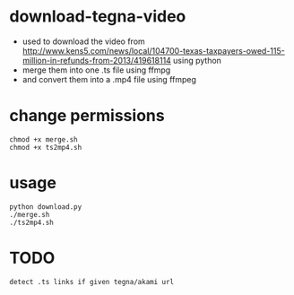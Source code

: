 # download-tegna-video

* used to download the video from http://www.kens5.com/news/local/104700-texas-taxpayers-owed-115-million-in-refunds-from-2013/419618114 using python
* merge them into one .ts file using ffmpg
* and convert them into a .mp4 file using ffmpeg

# change permissions
```
chmod +x merge.sh
chmod +x ts2mp4.sh
```

# usage
```
python download.py
./merge.sh
./ts2mp4.sh
```

# TODO
```
detect .ts links if given tegna/akami url
```
